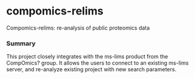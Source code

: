 compomics-relims
================

Compomics-relims: re-analysis of public proteomics data

### Summary
This project closely integrates with the ms-lims product from the CompOmics? group. It allows the users to connect to an existing ms-lims server, and re-analyze existing project with new search parameters.
